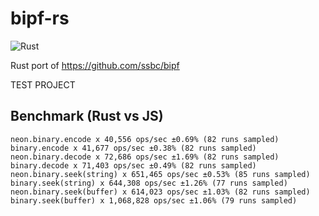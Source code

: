 # bipf-rs

![Rust](https://github.com/jerive/bipf-rs/workflows/Rust/badge.svg)

Rust port of https://github.com/ssbc/bipf

TEST PROJECT

## Benchmark (Rust vs JS)

```
neon.binary.encode x 40,556 ops/sec ±0.69% (82 runs sampled)
binary.encode x 41,677 ops/sec ±0.38% (82 runs sampled)
neon.binary.decode x 72,686 ops/sec ±1.69% (82 runs sampled)
binary.decode x 71,403 ops/sec ±0.49% (82 runs sampled)
neon.binary.seek(string) x 651,465 ops/sec ±0.53% (85 runs sampled)
binary.seek(string) x 644,308 ops/sec ±1.26% (77 runs sampled)
neon.binary.seek(buffer) x 614,023 ops/sec ±1.03% (82 runs sampled)
binary.seek(buffer) x 1,068,828 ops/sec ±1.06% (79 runs sampled)

```
